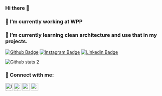 ### Hi there 👋
### 🔭 I’m currently working at WPP
### 🌱 I’m currently learning clean architecture and use that in my projects.
<!--
**celilhn/celilhn** is a ✨ _special_ ✨ repository because its `README.md` (this file) appears on your GitHub profile.

Here are some ideas to get you started:


- 🌱 I’m currently learning ...
- 👯 I’m looking to collaborate on ...
- 🤔 I’m looking for help with ...
- 💬 Ask me about ...
- 📫 How to reach me: ...
- 😄 Pronouns: ...
- ⚡ Fun fact: ...
-->

[![Github Badge](https://img.shields.io/badge/-Github-000?style=quare&labelColor=000&logo=Github&logoColor=white&link=link)]([link](https://github.com/celilhn)) 
[![Instagram Badge](https://img.shields.io/badge/-Instagram-C13584?style=flat-quare&labelColor=C13584&logo=instagram&logoColor=white&link=link)]([google.com](https://www.instagram.com/celilhn/))
[![Linkedin Badge](https://img.shields.io/badge/-Linkedin-757575?style=flat-quare&labelColor=757575&logo=Medium&logoColor=white&link=link)]([link](https://www.linkedin.com/in/celilhn/)) 


![Github stats 2](https://github-readme-stats.vercel.app/api?username=celilhn&show_icons=true&theme=radical)

### 📩 Connect with me:

[<img align="left" alt="linkedin | LinkedIn" width="24px" src="https://raw.githubusercontent.com/peterthehan/peterthehan/master/assets/linkedin.svg" />][linkedin]
[<img align="left" alt="bionluk | Bionluk" width="24px" src="https://i0.wp.com/www.moramfi.com/wp-content/uploads/2020/06/unnamed-min-1.png?resize=344%2C344&ssl=1" />][bionluk]
[<img align="left" height="24" width="24" src="https://cdn.jsdelivr.net/npm/simple-icons@v4/icons/instagram.svg" />][instagram]
[<img align="left" height="24" width="24" src="https://cdn.jsdelivr.net/npm/simple-icons@v4/icons/gmail.svg" />][gmail]


<br />


[instagram]: https://www.instagram.com/celilhn
[bionluk]: https://bionluk.com/celilhn
[linkedin]: https://www.linkedin.com/in/celilhn/
[medium]: https://demiribrahimtalha.medium.com/
[gmail]: mailto:celilhnkadioglu@gmail.com
<br />
